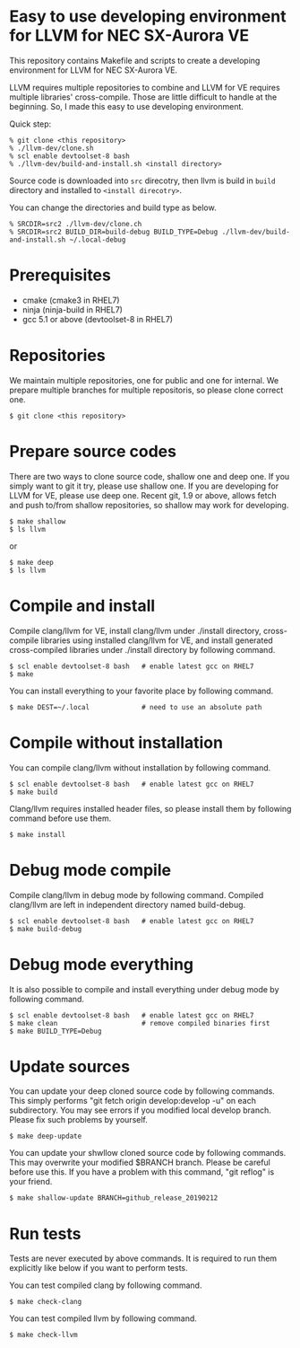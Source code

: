 Easy to use developing environment for LLVM for NEC SX-Aurora VE
================================================================

This repository contains Makefile and scripts to create a developing
environment for LLVM for NEC SX-Aurora VE.

LLVM requires multiple repositories to combine and LLVM for VE requires
multiple libraries' cross-compile.  Those are little difficult to handle
at the beginning.  So, I made this easy to use developing environment.

Quick step:

    % git clone <this repository>
    % ./llvm-dev/clone.sh
    % scl enable devtoolset-8 bash
    % ./llvm-dev/build-and-install.sh <install directory>

Source code is downloaded into `src` direcotry, then llvm is build in `build`
directory and installed to `<install direcotry>`.

You can change the directories and build type as below.

    % SRCDIR=src2 ./llvm-dev/clone.ch
    % SRCDIR=src2 BUILD_DIR=build-debug BUILD_TYPE=Debug ./llvm-dev/build-and-install.sh ~/.local-debug


Prerequisites
=============

  - cmake (cmake3 in RHEL7)
  - ninja (ninja-build in RHEL7)
  - gcc 5.1 or above (devtoolset-8 in RHEL7)

Repositories
============

We maintain multiple repositories, one for public and one for internal.
We prepare multiple branches for multiple repositoris, so please clone
correct one.

    $ git clone <this repository>

Prepare source codes
====================

There are two ways to clone source code, shallow one and deep one.  If
you simply want to git it try, please use shallow one.  If you are
developing for LLVM for VE, please use deep one.  Recent git, 1.9 or
above, allows fetch and push to/from shallow repositories, so shallow
may work for developing.

    $ make shallow
    $ ls llvm

or

    $ make deep
    $ ls llvm

Compile and install
===================

Compile clang/llvm for VE, install clang/llvm under ./install directory,
cross-compile libraries using installed clang/llvm for VE, and install
generated cross-compiled libraries under ./install directory by following
command.

    $ scl enable devtoolset-8 bash   # enable latest gcc on RHEL7
    $ make

You can install everything to your favorite place by following command.

    $ make DEST=~/.local             # need to use an absolute path

Compile without installation
============================

You can compile clang/llvm without installation by following command.

    $ scl enable devtoolset-8 bash   # enable latest gcc on RHEL7
    $ make build

Clang/llvm requires installed header files, so please install them
by following command before use them.

    $ make install

Debug mode compile
==================

Compile clang/llvm in debug mode by following command.  Compiled
clang/llvm are left in independent directory named build-debug.

    $ scl enable devtoolset-8 bash   # enable latest gcc on RHEL7
    $ make build-debug

Debug mode everything
=====================

It is also possible to compile and install everything under debug mode
by following command.

    $ scl enable devtoolset-8 bash   # enable latest gcc on RHEL7
    $ make clean                     # remove compiled binaries first
    $ make BUILD_TYPE=Debug

Update sources
==============

You can update your deep cloned source code by following commands.
This simply performs "git fetch origin develop:develop -u" on each
subdirectory.  You may see errors if you modified local develop
branch.  Please fix such problems by yourself.

    $ make deep-update

You can update your shwllow cloned source code by following commands.
This may overwrite your modified $BRANCH branch.  Please be careful
before use this.  If you have a problem with this command,
"git reflog" is your friend.

    $ make shallow-update BRANCH=github_release_20190212

Run tests
=========

Tests are never executed by above commands.  It is required to
run them explicitly like below if you want to perform tests.

You can test compiled clang by following command.

    $ make check-clang

You can test compiled llvm by following command.

    $ make check-llvm

